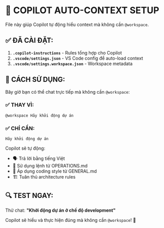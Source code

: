 # 🤖 COPILOT AUTO-CONTEXT SETUP

File này giúp Copilot tự động hiểu context mà không cần `@workspace`.

## ✅ ĐÃ CÀI ĐẶT:

1. **`.copilot-instructions`** - Rules tổng hợp cho Copilot
2. **`.vscode/settings.json`** - VS Code config để auto-load context  
3. **`.vscode/settings.workspace.json`** - Workspace metadata

## 🎯 CÁCH SỬ DỤNG:

Bây giờ bạn có thể chat trực tiếp mà không cần `@workspace`:

### ✅ THAY VÌ:
```
@workspace Hãy khởi động dự án
```

### ✅ CHỈ CẦN:
```
Hãy khởi động dự án
```

Copilot sẽ tự động:
- 🗣️ Trả lời bằng tiếng Việt
- 📝 Sử dụng lệnh từ OPERATIONS.md  
- 🎨 Áp dụng coding style từ GENERAL.md
- 🏗️ Tuân thủ architecture rules

## 🔍 TEST NGAY:

Thử chat: **"Khởi động dự án ở chế độ development"**

Copilot sẽ hiểu và thực hiện đúng mà không cần `@workspace`! 🚀
